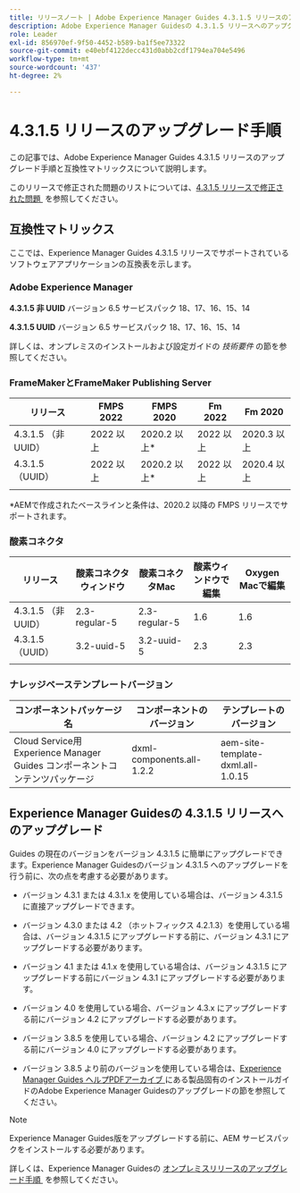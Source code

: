 ```yaml
---
title: リリースノート | Adobe Experience Manager Guides 4.3.1.5 リリースのアップグレード手順
description: Adobe Experience Manager Guidesの 4.3.1.5 リリースへのアップグレード方法について説明します
role: Leader
exl-id: 856970ef-9f50-4452-b589-ba1f5ee73322
source-git-commit: e40ebf4122decc431d0abb2cdf1794ea704e5496
workflow-type: tm+mt
source-wordcount: '437'
ht-degree: 2%

---
```


# 4.3.1.5 リリースのアップグレード手順

この記事では、Adobe Experience Manager Guides 4.3.1.5 リリースのアップグレード手順と互換性マトリックスについて説明します。


このリリースで修正された問題のリストについては、[4.3.1.5 リリースで修正された問題 &#x200B;](../release-info/fixed-issues-4-3-1-5.md) を参照してください。




## 互換性マトリックス

ここでは、Experience Manager Guides 4.3.1.5 リリースでサポートされているソフトウェアアプリケーションの互換表を示します。

### Adobe Experience Manager

**4.3.1.5 非 UUID**
バージョン 6.5 サービスパック 18、17、16、15、14

**4.3.1.5 UUID**
バージョン 6.5 サービスパック 18、17、16、15、14

詳しくは、オンプレミスのインストールおよび設定ガイドの *技術要件* の節を参照してください。

### FrameMakerとFrameMaker Publishing Server

| リリース | FMPS 2022 | FMPS 2020 | Fm 2022 | Fm 2020 |
| --- | --- | --- | --- | --- |
| 4.3.1.5 （非 UUID） | 2022 以上 | 2020.2 以上* | 2022 以上 | 2020.3 以上 |
| 4.3.1.5 （UUID） | 2022 以上 | 2020.2 以上* | 2022 以上 | 2020.4 以上 |
| | | | |

*AEMで作成されたベースラインと条件は、2020.2 以降の FMPS リリースでサポートされます。

### 酸素コネクタ

| リリース | 酸素コネクタウィンドウ | 酸素コネクタMac | 酸素ウィンドウで編集 | Oxygen Macで編集 |
| --- | --- | --- |--- |--- |
| 4.3.1.5 （非 UUID） | 2.3-regular-5 | 2.3-regular-5 | 1.6 | 1.6 |
| 4.3.1.5 （UUID） | 3.2-uuid-5 | 3.2-uuid-5 | 2.3 | 2.3 |
|  |  |   |



### ナレッジベーステンプレートバージョン

| コンポーネントパッケージ名 | コンポーネントのバージョン | テンプレートのバージョン |
|---|---|---|
| Cloud Service用Experience Manager Guides コンポーネントコンテンツパッケージ | dxml-components.all-1.2.2 | aem-site-template-dxml.all-1.0.15 |



## Experience Manager Guidesの 4.3.1.5 リリースへのアップグレード


Guides の現在のバージョンをバージョン 4.3.1.5 に簡単にアップグレードできます。Experience Manager Guidesのバージョン 4.3.1.5 へのアップグレードを行う前に、次の点を考慮する必要があります。


- バージョン 4.3.1 または 4.3.1.x を使用している場合は、バージョン 4.3.1.5 に直接アップグレードできます。
- バージョン 4.3.0 または 4.2 （ホットフィックス 4.2.1.3）を使用している場合は、バージョン 4.3.1.5 にアップグレードする前に、バージョン 4.3.1 にアップグレードする必要があります。

- バージョン 4.1 または 4.1.x を使用している場合は、バージョン 4.3.1.5 にアップグレードする前にバージョン 4.3.1 にアップグレードする必要があります。


- バージョン 4.0 を使用している場合、バージョン 4.3.x にアップグレードする前にバージョン 4.2 にアップグレードする必要があります。
- バージョン 3.8.5 を使用している場合、バージョン 4.2 にアップグレードする前にバージョン 4.0 にアップグレードする必要があります。
- バージョン 3.8.5 より前のバージョンを使用している場合は、[Experience Manager Guides ヘルプPDFアーカイブ &#x200B;](https://helpx.adobe.com/jp/xml-documentation-for-experience-manager/archive.html) にある製品固有のインストールガイドのAdobe Experience Manager Guidesのアップグレードの節を参照してください。



>[!NOTE]
>
>Experience Manager Guides版をアップグレードする前に、AEM サービスパックをインストールする必要があります。

詳しくは、Experience Manager Guidesの [&#x200B; オンプレミスリリースのアップグレード手順 &#x200B;](../install-guide/upgrade-xml-documentation.md) を参照してください。
